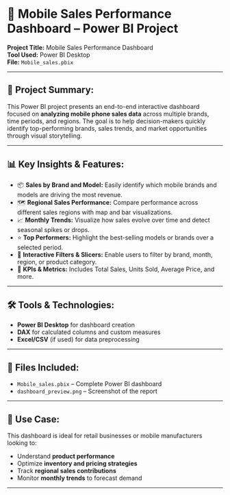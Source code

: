 # 📱 Mobile Sales Performance Dashboard – Power BI Project

**Project Title:** Mobile Sales Performance Dashboard  
**Tool Used:** Power BI Desktop  
**File:** `Mobile_sales.pbix`

---

## 🧠 Project Summary:
This Power BI project presents an end-to-end interactive dashboard focused on **analyzing mobile phone sales data** across multiple brands, time periods, and regions. The goal is to help decision-makers quickly identify top-performing brands, sales trends, and market opportunities through visual storytelling.

---

## 📊 Key Insights & Features:

- 📦 **Sales by Brand and Model:** Easily identify which mobile brands and models are driving the most revenue.
- 🗺️ **Regional Sales Performance:** Compare performance across different sales regions with map and bar visualizations.
- 📈 **Monthly Trends:** Visualize how sales evolve over time and detect seasonal spikes or drops.
- ⭐ **Top Performers:** Highlight the best-selling models or brands over a selected period.
- 🎯 **Interactive Filters & Slicers:** Enable users to filter by brand, month, region, or product category.
- 📌 **KPIs & Metrics:** Includes Total Sales, Units Sold, Average Price, and more.

---

## 🛠️ Tools & Technologies:
- **Power BI Desktop** for dashboard creation
- **DAX** for calculated columns and custom measures
- **Excel/CSV** (if used) for data preprocessing

---

## 📁 Files Included:
- `Mobile_sales.pbix` – Complete Power BI dashboard
- `dashboard_preview.png` – Screenshot of the report

---

## 🚀 Use Case:
This dashboard is ideal for retail businesses or mobile manufacturers looking to:
- Understand **product performance**
- Optimize **inventory and pricing strategies**
- Track **regional sales contributions**
- Monitor **monthly trends** to forecast demand

---
